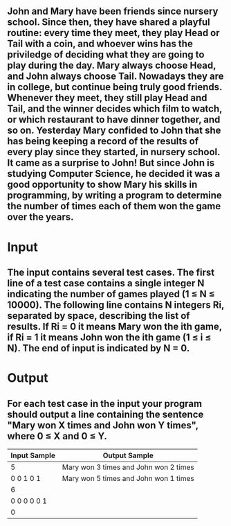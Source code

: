 ## John and Mary have been friends since nursery school. Since then, they have shared a playful routine: every time they meet, they play Head or Tail with a coin, and whoever wins has the priviledge of deciding what they are going to play during the day. Mary always choose Head, and John always choose Tail. Nowadays they are in college, but continue being truly good friends. Whenever they meet, they still play Head and Tail, and the winner decides which film to watch, or which restaurant to have dinner together, and so on. Yesterday Mary confided to John that she has being keeping a record of the results of every play since they started, in nursery school. It came as a surprise to John! But since John is studying Computer Science, he decided it was a good opportunity to show Mary his skills in programming, by writing a program to determine the number of times each of them won the game over the years.

# Input
## The input contains several test cases. The first line of a test case contains a single integer N indicating the number of games played (1 ≤ N ≤ 10000). The following line contains N integers Ri, separated by space, describing the list of results. If Ri = 0 it means Mary won the ith game, if Ri = 1 it means John won the ith game (1 ≤ i ≤ N). The end of input is indicated by N = 0.

# Output
## For each test case in the input your program should output a line containing the sentence "Mary won X times and John won Y times", where 0 ≤ X and 0 ≤ Y.

 
|Input Sample	    |    Output Sample                    |
|-----------------|-------------------------------------|
|5                |Mary won 3 times and John won 2 times|
|0 0 1 0 1        |Mary won 5 times and John won 1 times|
|6                |                                     |
|0 0 0 0 0 1      |                                     |
|0                |                                     |

